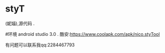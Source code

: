 # styT
(妮媌),源代码
.

#环境
android studio 3.0
.
酷安:https://www.coolapk.com/apk/nico.styTool


有问题可以联系我qq:2284467793

